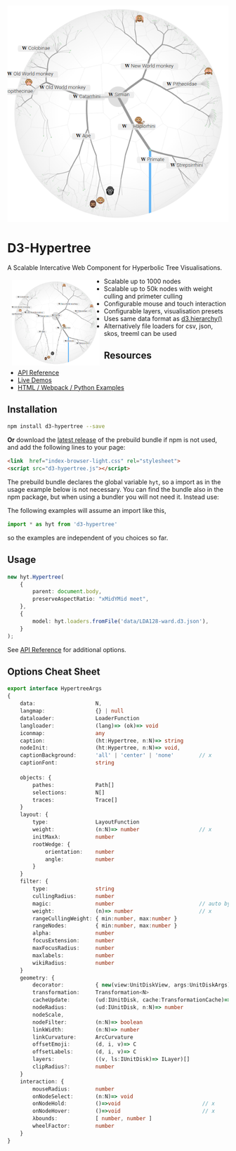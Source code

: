 <p align="justify">
<p align="center">
<a href="https://glouwa.github.io/d3-hypertree/">
  <img src="docs/img/screenshot-light-github.png?raw=true">
</a>
</p>
</p>

<!--
<iframe width="590" height="590" src="https://glouwa.github.io/" frameborder="0" allowfullscreen="allowfullscreen"></iframe>

<iframe width="560" height="315" src="http://www.youtube.com/embed/t6kxOXOJj8E" frameborder="0" allowfullscreen="allowfullscreen"></iframe>
-->



# D3-Hypertree

A Scalable Intercative Web Component for Hyperbolic Tree Visualisations.

<a href="https://glouwa.github.io/d3-hypertree/"><img src="docs/img/screenshot-light-github.png?raw=true" width="200" align="left" hspace="10" vspace="6"></a>



- Scalable up to 1000 nodes
- Scalable up to 50k nodes with weight culling and primeter culling
- Configurable mouse and touch interaction
- Configurable layers, visualisation presets
- Uses same data format as [d3.hierarchy()](https://github.com/d3/d3-hierarchy#hierarchy) 
- Alternatively file loaders for csv, json, skos, treeml can be used

## Resources
- [API Reference](https://glouwa.github.io/d3-hypertree/)
- [Live Demos](https://glouwa.github.io/d3-hypertree-examples/)
- [HTML / Webpack / Python Examples](https://github.com/glouwa/d3-hypertree-examples/)

## Installation

```bash
npm install d3-hypertree --save
```

<b>Or</b> download the [latest release](https://glouwa.github.io/d3-hypertree/)
of the prebuild bundle if npm is not used, 
and add the following lines to your page:

```html
<link  href="index-browser-light.css" rel="stylesheet">
<script src="d3-hypertree.js"></script>
```

The prebuild bundle declares the global variable `hyt`, 
so a import as in the usage example below is not necessary.
You can find the bundle also in the npm package, 
but when using a bundler you will not need it. 
Instead use:

The following examples will assume an import like this, 

```typescript
import * as hyt from 'd3-hypertree'
```

so the examples are independent of you choices so far.

## Usage


```typescript
new hyt.Hypertree(
    {
        parent: document.body,
        preserveAspectRatio: "xMidYMid meet",
    },
    {
        model: hyt.loaders.fromFile('data/LDA128-ward.d3.json'),
    }
);
```

See [API Reference](https://glouwa.github.io/d3-hypertree/) for additional options.

## Options Cheat Sheet

```typescript
export interface HypertreeArgs
{
    data:                   N,
    langmap:                {} | null
    dataloader:             LoaderFunction
    langloader:             (lang)=> (ok)=> void    
    iconmap:                any    
    caption:                (ht:Hypertree, n:N)=> string
    nodeInit:               (ht:Hypertree, n:N)=> void,
    captionBackground:      'all' | 'center' | 'none'        // x 
    captionFont:            string

    objects: {
        pathes:             Path[]
        selections:         N[]
        traces:             Trace[]
    }
    layout: {
        type:               LayoutFunction
        weight:             (n:N)=> number                   // x 
        initMaxλ:           number
        rootWedge: {    
            orientation:    number
            angle:          number
        }
    }
    filter: {
        type:               string
        cullingRadius:      number
        magic:              number                           // auto by init up
        weight:             (n)=> number                     // x 
        rangeCullingWeight: { min:number, max:number }
        rangeNodes:         { min:number, max:number }
        alpha:              number
        focusExtension:     number        
        maxFocusRadius:     number
        maxlabels:          number
        wikiRadius:         number
    }
    geometry: {
        decorator:          { new(view:UnitDiskView, args:UnitDiskArgs) : IUnitDisk }
        transformation:     Transformation<N>
        cacheUpdate:        (ud:IUnitDisk, cache:TransformationCache)=> void
        nodeRadius:         (ud:IUnitDisk, n:N)=> number
        nodeScale, 
        nodeFilter:         (n:N)=> boolean
        linkWidth:          (n:N)=> number
        linkCurvature:      ArcCurvature
        offsetEmoji:        (d, i, v)=> C
        offsetLabels:       (d, i, v)=> C
        layers:             ((v, ls:IUnitDisk)=> ILayer)[]
        clipRadius?:        number
    }
    interaction: {  
        mouseRadius:        number
        onNodeSelect:       (n:N)=> void
        onNodeHold:         ()=>void                          // x 
        onNodeHover:        ()=>void                          // x 
        λbounds:            [ number, number ]
        wheelFactor:        number
    }
}
```

